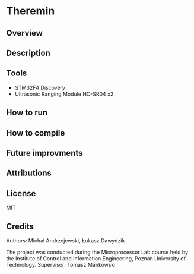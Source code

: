 # Theremin

## Overview

## Description

## Tools
- STM32F4 Discovery
- Ultrasonic Ranging Module HC-SR04 x2

## How to run

## How to compile

## Future improvments

## Attributions

## License
MIT
## Credits

Authors: Michał Andrzejewski, Łukasz Dawydzik

The project was conducted during the Microprocessor Lab course held by the Institute of Control and Information Engineering, Poznan University of Technology. Supervisor: Tomasz Mańkowski
